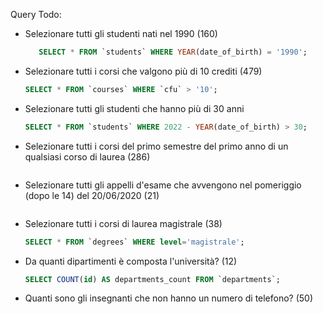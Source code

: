 Query Todo:
- Selezionare tutti gli studenti nati nel 1990 (160)
    ```sql
       SELECT * FROM `students` WHERE YEAR(date_of_birth) = '1990';
    ```
- Selezionare tutti i corsi che valgono più di 10 crediti (479)
    ```sql
    SELECT * FROM `courses` WHERE `cfu` > '10';
    ```
- Selezionare tutti gli studenti che hanno più di 30 anni
    ```sql
    SELECT * FROM `students` WHERE 2022 - YEAR(date_of_birth) > 30; 
    ```
- Selezionare tutti i corsi del primo semestre del primo anno di un qualsiasi corso di laurea (286)
    ```sql

    ```
- Selezionare tutti gli appelli d'esame che avvengono nel pomeriggio (dopo le 14) del 20/06/2020 (21)
    ```sql

    ```
- Selezionare tutti i corsi di laurea magistrale (38)
    ```sql
    SELECT * FROM `degrees` WHERE level='magistrale'; 
    ```
- Da quanti dipartimenti è composta l'università? (12)
    ```sql
    SELECT COUNT(id) AS departments_count FROM `departments`; 
    ```
- Quanti sono gli insegnanti che non hanno un numero di telefono? (50)
    ```sql

    ```